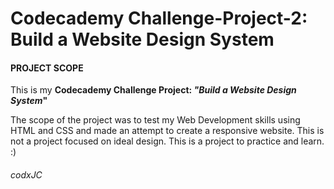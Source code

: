 # Codecademy Challenge-Project-2: Build a Website Design System

#### PROJECT SCOPE
This is my **Codecademy Challenge Project: _"Build a Website Design System_"**

The scope of the project was to test my Web Development skills using
HTML and CSS and made an attempt to create a responsive website.
This is not a project focused on ideal design.
This is a project to practice and learn.
:)

###### codxJC
